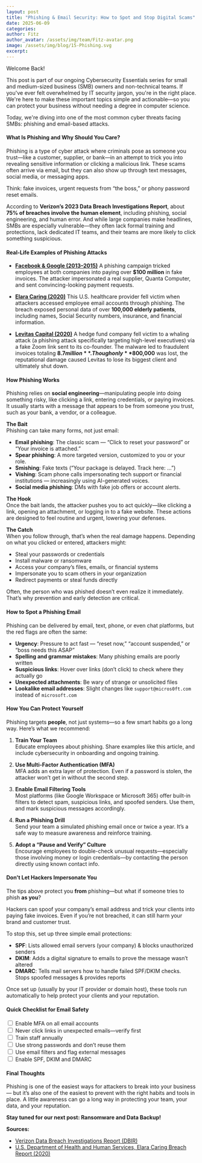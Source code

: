 ```yaml
---
layout: post
title: "Phishing & Email Security: How to Spot and Stop Digital Scams"
date: 2025-06-09
categories: 
author: Fitz
author_avatar: /assets/img/team/Fitz-avatar.png
image: /assets/img/blog/15-Phishing.svg
excerpt: 
---
```

Welcome Back!

This post is part of our ongoing Cybersecurity Essentials series for small and medium-sized business (SMB) owners and non-technical teams. If you've ever felt overwhelmed by IT security jargon, you're in the right place. We're here to make these important topics simple and actionable—so you can protect your business without needing a degree in computer science.

Today, we're diving into one of the most common cyber threats facing SMBs: phishing and email-based attacks.

#### What Is Phishing and Why Should You Care?

Phishing is a type of cyber attack where criminals pose as someone you trust—like a customer, supplier, or bank—in an attempt to trick you into revealing sensitive information or clicking a malicious link. These scams often arrive via email, but they can also show up through text messages, social media, or messaging apps.

Think: fake invoices, urgent requests from “the boss,” or phony password reset emails.

According to **Verizon’s 2023 Data Breach Investigations Report**, about **75% of breaches involve the human element**, including phishing, social engineering, and human error. And while large companies make headlines, SMBs are especially vulnerable—they often lack formal training and protections, lack dedicated IT teams, and their teams are more likely to click something suspicious.

#### Real-Life Examples of Phishing Attacks

- [**Facebook & Google (2013–2015)**](https://www.justice.gov/usao-nyc/press-release/hungarian-man-pleads-guilty)
  A phishing campaign tricked employees at both companies into paying over **$100 million** in fake invoices. The attacker impersonated a real supplier, Quanta Computer, and sent convincing-looking payment requests.  

- [**Elara Caring (2020)**](https://ocrportal.hhs.gov/ocr/breach/breach_report.jsf)
  This U.S. healthcare provider fell victim when attackers accessed employee email accounts through phishing. The breach exposed personal data of over **100,000 elderly patients**, including names, Social Security numbers, insurance, and financial information.  

- [**Levitas Capital (2020)**](https://www.zdnet.com/article/a-fake-zoom-invite-led-to-a-hedge-fund-being-wound-up/)
  A hedge fund company fell victim to a whaling attack (a phishing attack specifically targeting high-level executives) via a fake Zoom link sent to its co-founder. The malware led to fraudulent invoices totaling **$8.7 million**. Though only **$800,000** was lost, the reputational damage caused Levitas to lose its biggest client and ultimately shut down.  

#### How Phishing Works

Phishing relies on **social engineering**—manipulating people into doing something risky, like clicking a link, entering credentials, or paying invoices. It usually starts with a message that appears to be from someone you trust, such as your bank, a vendor, or a colleague.

**The Bait**  
Phishing can take many forms, not just email:

- **Email phishing**: The classic scam — “Click to reset your password” or “Your invoice is attached.”  
- **Spear phishing**: A more targeted version, customized to you or your role.  
- **Smishing**: Fake texts (“Your package is delayed. Track here: …”)  
- **Vishing**: Scam phone calls impersonating tech support or financial institutions — increasingly using AI-generated voices.  
- **Social media phishing**: DMs with fake job offers or account alerts.

**The Hook**  
Once the bait lands, the attacker pushes you to act quickly—like clicking a link, opening an attachment, or logging in to a fake website. These actions are designed to feel routine and urgent, lowering your defenses.

**The Catch**  
When you follow through, that’s when the real damage happens. Depending on what you clicked or entered, attackers might:

- Steal your passwords or credentials  
- Install malware or ransomware  
- Access your company’s files, emails, or financial systems  
- Impersonate you to scam others in your organization  
- Redirect payments or steal funds directly  

Often, the person who was phished doesn’t even realize it immediately. That’s why prevention and early detection are critical.

#### How to Spot a Phishing Email

Phishing can be delivered by email, text, phone, or even chat platforms, but the red flags are often the same:

- **Urgency**: Pressure to act fast — “reset now,” “account suspended,” or “boss needs this ASAP”  
- **Spelling and grammar mistakes**: Many phishing emails are poorly written  
- **Suspicious links**: Hover over links (don’t click) to check where they actually go  
- **Unexpected attachments**: Be wary of strange or unsolicited files  
- **Lookalike email addresses**: Slight changes like `support@micros0ft.com` instead of `microsoft.com`

#### How You Can Protect Yourself

Phishing targets **people**, not just systems—so a few smart habits go a long way. Here’s what we recommend:

1. **Train Your Team**  
   Educate employees about phishing. Share examples like this article, and include cybersecurity in onboarding and ongoing training.

2. **Use Multi-Factor Authentication (MFA)**  
   MFA adds an extra layer of protection. Even if a password is stolen, the attacker won’t get in without the second step.

3. **Enable Email Filtering Tools**  
   Most platforms (like Google Workspace or Microsoft 365) offer built-in filters to detect spam, suspicious links, and spoofed senders. Use them, and mark suspicious messages accordingly.

4. **Run a Phishing Drill**  
   Send your team a simulated phishing email once or twice a year. It’s a safe way to measure awareness and reinforce training.

5. **Adopt a “Pause and Verify” Culture**  
   Encourage employees to double-check unusual requests—especially those involving money or login credentials—by contacting the person directly using known contact info.

#### Don't Let Hackers Impersonate You

The tips above protect you **from** phishing—but what if someone tries to phish **as you**?

Hackers can spoof your company’s email address and trick your clients into paying fake invoices. Even if you’re not breached, it can still harm your brand and customer trust.

To stop this, set up three simple email protections:

- **SPF**: Lists allowed email servers (your company) & blocks unauthorized senders  
- **DKIM**: Adds a digital signature to emails to prove the message wasn’t altered  
- **DMARC**: Tells mail servers how to handle failed SPF/DKIM checks. Stops spoofed messages & provides reports  

Once set up (usually by your IT provider or domain host), these tools run automatically to help protect your clients and your reputation.

#### Quick Checklist for Email Safety

  <input type="checkbox" id="checklist1" name="checklist1" value="Enable MFA on all email accounts">
<label for="checklist1"> Enable MFA on all email accounts</label><br>
  <input type="checkbox" id="checklist1" name="checklist1" value="Never click links in unexpected emails—verify first">
<label for="checklist1"> Never click links in unexpected emails—verify first</label><br>
  <input type="checkbox" id="checklist1" name="checklist1" value="Train staff annually">
<label for="checklist1"> Train staff annually</label><br>
  <input type="checkbox" id="checklist1" name="checklist1" value="Use strong passwords and don’t reuse them">
<label for="checklist1"> Use strong passwords and don’t reuse them</label><br>
  <input type="checkbox" id="checklist1" name="checklist1" value="Use email filters and flag external messages">
<label for="checklist1"> Use email filters and flag external messages</label><br>
  <input type="checkbox" id="checklist1" name="checklist1" value="Enable SPF, DKIM and DMARC">
<label for="checklist1"> Enable SPF, DKIM and DMARC</label><br> 

#### Final Thoughts

Phishing is one of the easiest ways for attackers to break into your business — but it’s also one of the easiest to prevent with the right habits and tools in place. A little awareness can go a long way in protecting your team, your data, and your reputation.

**Stay tuned for our next post: Ransomware and Data Backup!**

**Sources:**

- [Verizon Data Breach Investigations Report (DBIR)](https://www.verizon.com/business/resources/reports/dbir/)  
- [U.S. Department of Health and Human Services, Elara Caring Breach Report (2020)](https://ocrportal.hhs.gov/ocr/breach/breach_report.jsf)



